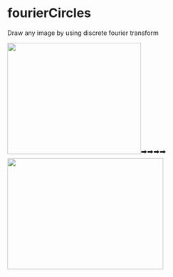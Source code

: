 # fourierCircles
Draw any image by using discrete fourier transform

<img src="https://github.com/shlomip100/fourierCircles/blob/main/Examples/photos/elephant.jpg" width="300" height="250" />🠲🠲🠲🠲 
<img src="https://github.com/shlomip100/fourierCircles/blob/main/Examples/gifs/elephant.gif" width="350" height="250" />
